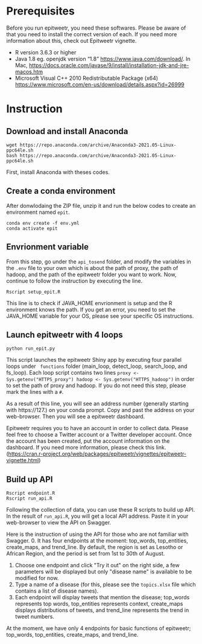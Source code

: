 # Prerequisites
Before you run epitweetr, you need these softwares. Please be aware of that you need to install the correct version of each. If you need more information about this, check out Epitweetr vignette.
- R version 3.6.3 or higher
- Java 1.8 eg. openjdk version “1.8” https://www.java.com/download/. In Mac, https://docs.oracle.com/javase/9/install/installation-jdk-and-jre-macos.htm
- Microsoft Visual C++ 2010 Redistributable Package (x64) https://www.microsoft.com/en-us/download/details.aspx?id=26999

# Instruction
## Download and install Anaconda
```
wget https://repo.anaconda.com/archive/Anaconda3-2021.05-Linux-ppc64le.sh
bash https://repo.anaconda.com/archive/Anaconda3-2021.05-Linux-ppc64le.sh
```
First, install Anaconda with theses codes.

## Create a conda environment 
After donwlodaing the ZIP file, unzip it and run the below codes to create an environment named ```epit```. 
```
conda env create -f env.yml
conda activate epit
```
## Envrionment variable
From this step, go under the ```api_tosend``` folder, and modify the variables in the ```.env``` file to your own which is about the path of proxy, the path of hadoop, and the path of the epitweetr folder you want to work. Now, continue to follow the instruction by executing the line. 
```
Rscript setup_epit.R 
```
This line is to check if JAVA_HOME envrionment is setup and the R environment knows the path. If you get an error, you need to set the JAVA_HOME variable for your OS, please see your specific OS instructions.


## Launch epitweetr with 4 loops
```
python run_epit.py
``` 
This script launches the epitweetr Shiny app by executing four parallel loops under ``` functions``` folder (main_loop, detect_loop, search_loop, and fs_loop). Each loop script contains two lines ```proxy <- Sys.getenv("HTTPS_proxy")
hadoop <- Sys.getenv("HTTPS_hadoop")``` in order to set the path of proxy and hadoop. If you do not need this step, please mark the lines with a ```#```.

As a result of this line, you will see an address number (generally starting with https://127.) on your conda prompt. Copy and past the address on your web-browser. Then you will see a epitweetr dashboard.

Epitweetr requires you to have an account in order to collect data. Please feel free to choose a Twitter account or a Twitter developer account. Once the account has been created, put the account information on the dashboard. If you need more information, please check this link.(https://cran.r-project.org/web/packages/epitweetr/vignettes/epitweetr-vignette.html)

## Build up API
```
Rscript endpoint.R 
Rscript run_api.R
```
Following the collection of data, you can use these R scripts to build up API. In the result of ```run_api.R```, you will get a local API address. Paste it in your web-browser to view the API on Swagger. 

Here is the instruction of using the API for those who are not familiar with Swagger.
0. It has four endpoints at the moment: top_words, top_entities, create_maps, and trend_line. By default, the region is set as Lesotho or African Region, and the period is set from 1st to 30th of August.
1. Choose one endpoint and click "Try it out" on the right side, a few parameters will be displayed but only "disease name" is available to be modified for now.
2. Type a name of a disease (for this, please see the ```topics.xlsx``` file which contains a list of disease names).
3. Each endpoint will display tweets that mention the disease; top_words represents top words, top_entities represents context, create_maps displays distributions of tweets, and trend_line represents the trend in tweet numbers.

At the moment, we have only 4 endpoints for basic functions of epitweetr; top_words, top_entities, create_maps, and trend_line. 

